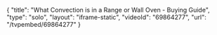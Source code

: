 {
    "title": "What Convection is in a Range or Wall Oven - Buying Guide",
    "type": "solo",
    "layout": "iframe-static",
    "videoId": "69864277",
    "url": "\/tvpembed\/69864277"
}
